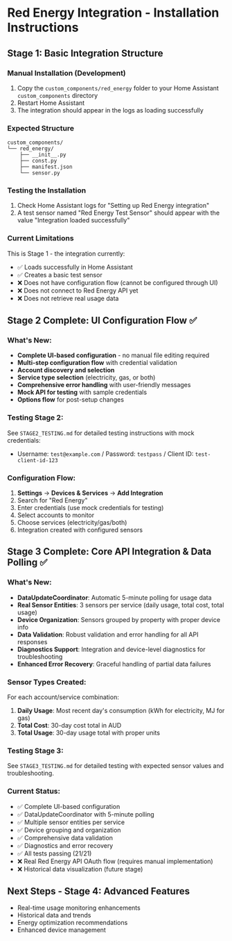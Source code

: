 # Red Energy Integration - Installation Instructions

## Stage 1: Basic Integration Structure

### Manual Installation (Development)

1. Copy the `custom_components/red_energy` folder to your Home Assistant `custom_components` directory
2. Restart Home Assistant
3. The integration should appear in the logs as loading successfully

### Expected Structure

```
custom_components/
└── red_energy/
    ├── __init__.py
    ├── const.py
    ├── manifest.json
    └── sensor.py
```

### Testing the Installation

1. Check Home Assistant logs for "Setting up Red Energy integration"
2. A test sensor named "Red Energy Test Sensor" should appear with the value "Integration loaded successfully"

### Current Limitations

This is Stage 1 - the integration currently:
- ✅ Loads successfully in Home Assistant
- ✅ Creates a basic test sensor
- ❌ Does not have configuration flow (cannot be configured through UI)
- ❌ Does not connect to Red Energy API yet
- ❌ Does not retrieve real usage data

## Stage 2 Complete: UI Configuration Flow ✅

### What's New:
- **Complete UI-based configuration** - no manual file editing required
- **Multi-step configuration flow** with credential validation
- **Account discovery and selection** 
- **Service type selection** (electricity, gas, or both)
- **Comprehensive error handling** with user-friendly messages
- **Mock API for testing** with sample credentials
- **Options flow** for post-setup changes

### Testing Stage 2:
See `STAGE2_TESTING.md` for detailed testing instructions with mock credentials:
- Username: `test@example.com` / Password: `testpass` / Client ID: `test-client-id-123`

### Configuration Flow:
1. **Settings** → **Devices & Services** → **Add Integration**
2. Search for "Red Energy"
3. Enter credentials (use mock credentials for testing)
4. Select accounts to monitor
5. Choose services (electricity/gas/both)
6. Integration created with configured sensors

## Stage 3 Complete: Core API Integration & Data Polling ✅

### What's New:
- **DataUpdateCoordinator**: Automatic 5-minute polling for usage data
- **Real Sensor Entities**: 3 sensors per service (daily usage, total cost, total usage)
- **Device Organization**: Sensors grouped by property with proper device info
- **Data Validation**: Robust validation and error handling for all API responses
- **Diagnostics Support**: Integration and device-level diagnostics for troubleshooting
- **Enhanced Error Recovery**: Graceful handling of partial data failures

### Sensor Types Created:
For each account/service combination:
1. **Daily Usage**: Most recent day's consumption (kWh for electricity, MJ for gas)
2. **Total Cost**: 30-day cost total in AUD
3. **Total Usage**: 30-day usage total with proper units

### Testing Stage 3:
See `STAGE3_TESTING.md` for detailed testing with expected sensor values and troubleshooting.

### Current Status:
- ✅ Complete UI-based configuration
- ✅ DataUpdateCoordinator with 5-minute polling
- ✅ Multiple sensor entities per service
- ✅ Device grouping and organization  
- ✅ Comprehensive data validation
- ✅ Diagnostics and error recovery
- ✅ All tests passing (21/21)
- ❌ Real Red Energy API OAuth flow (requires manual implementation)
- ❌ Historical data visualization (future stage)

## Next Steps - Stage 4: Advanced Features
- Real-time usage monitoring enhancements
- Historical data and trends
- Energy optimization recommendations  
- Enhanced device management